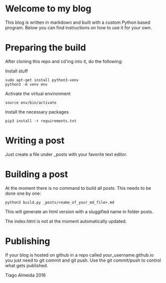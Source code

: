 # Welcome to my blog
This blog is written in markdown and built with a custom Python based program. Below you can find instructions on how to use it for your own.


# Preparing the build
After cloning this repo and cd'ing into it, do the following:

Install stuff
```
sudo apt-get install python3-venv
python3 -m venv env
```

Activate the virtual environment

```
source env/bin/activate
```

Install the necessary packages
```
pip3 install -r requirements.txt
```

# Writing a post
Just create a file under _posts with your favorite text editor.

# Building a post
At the moment there is no command to build all posts. This needs to be done one by one:
```
python3 build.py _posts/<name_of_your_md_file>.md
```
This will generate an html version with a sluggified name in folder posts.

The index.html is not at the moment automatically updated.

# Publishing
If your blog is hosted on github in a repo called your_username.github.io you just need to git commit and git push. Use the git commit/push to control what gets published.



Tiago Almeida 2016
